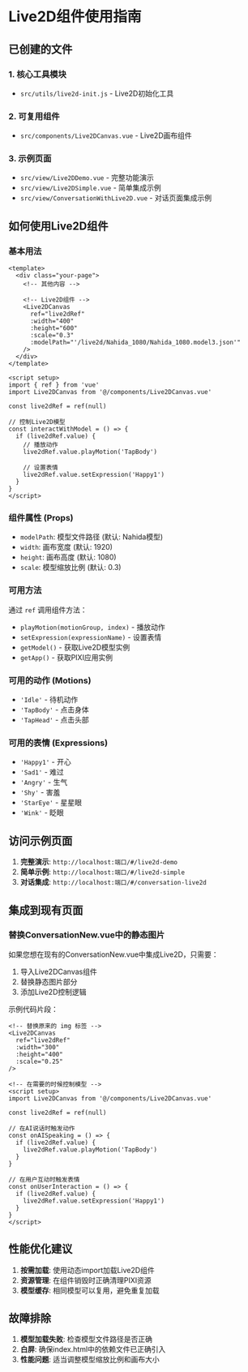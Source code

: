 # Live2D组件使用指南

## 已创建的文件

### 1. 核心工具模块
- `src/utils/live2d-init.js` - Live2D初始化工具

### 2. 可复用组件
- `src/components/Live2DCanvas.vue` - Live2D画布组件

### 3. 示例页面
- `src/view/Live2DDemo.vue` - 完整功能演示
- `src/view/Live2DSimple.vue` - 简单集成示例
- `src/view/ConversationWithLive2D.vue` - 对话页面集成示例

## 如何使用Live2D组件

### 基本用法

```vue
<template>
  <div class="your-page">
    <!-- 其他内容 -->
    
    <!-- Live2D组件 -->
    <Live2DCanvas 
      ref="live2dRef"
      :width="400"
      :height="600"
      :scale="0.3"
      :modelPath="'/live2d/Nahida_1080/Nahida_1080.model3.json'"
    />
  </div>
</template>

<script setup>
import { ref } from 'vue'
import Live2DCanvas from '@/components/Live2DCanvas.vue'

const live2dRef = ref(null)

// 控制Live2D模型
const interactWithModel = () => {
  if (live2dRef.value) {
    // 播放动作
    live2dRef.value.playMotion('TapBody')
    
    // 设置表情
    live2dRef.value.setExpression('Happy1')
  }
}
</script>
```

### 组件属性 (Props)

- `modelPath`: 模型文件路径 (默认: Nahida模型)
- `width`: 画布宽度 (默认: 1920)
- `height`: 画布高度 (默认: 1080)
- `scale`: 模型缩放比例 (默认: 0.3)

### 可用方法

通过 `ref` 调用组件方法：

- `playMotion(motionGroup, index)` - 播放动作
- `setExpression(expressionName)` - 设置表情
- `getModel()` - 获取Live2D模型实例
- `getApp()` - 获取PIXI应用实例

### 可用的动作 (Motions)

- `'Idle'` - 待机动作
- `'TapBody'` - 点击身体
- `'TapHead'` - 点击头部

### 可用的表情 (Expressions)

- `'Happy1'` - 开心
- `'Sad1'` - 难过
- `'Angry'` - 生气
- `'Shy'` - 害羞
- `'StarEye'` - 星星眼
- `'Wink'` - 眨眼

## 访问示例页面

1. **完整演示**: `http://localhost:端口/#/live2d-demo`
2. **简单示例**: `http://localhost:端口/#/live2d-simple`
3. **对话集成**: `http://localhost:端口/#/conversation-live2d`

## 集成到现有页面

### 替换ConversationNew.vue中的静态图片

如果您想在现有的ConversationNew.vue中集成Live2D，只需要：

1. 导入Live2DCanvas组件
2. 替换静态图片部分
3. 添加Live2D控制逻辑

示例代码片段：
```vue
<!-- 替换原来的 img 标签 -->
<Live2DCanvas 
  ref="live2dRef"
  :width="300"
  :height="400"
  :scale="0.25"
/>

<!-- 在需要的时候控制模型 -->
<script setup>
import Live2DCanvas from '@/components/Live2DCanvas.vue'

const live2dRef = ref(null)

// 在AI说话时触发动作
const onAISpeaking = () => {
  if (live2dRef.value) {
    live2dRef.value.playMotion('TapBody')
  }
}

// 在用户互动时触发表情
const onUserInteraction = () => {
  if (live2dRef.value) {
    live2dRef.value.setExpression('Happy1')
  }
}
</script>
```

## 性能优化建议

1. **按需加载**: 使用动态import加载Live2D组件
2. **资源管理**: 在组件销毁时正确清理PIXI资源
3. **模型缓存**: 相同模型可以复用，避免重复加载

## 故障排除

1. **模型加载失败**: 检查模型文件路径是否正确
2. **白屏**: 确保index.html中的依赖文件已正确引入
3. **性能问题**: 适当调整模型缩放比例和画布大小
